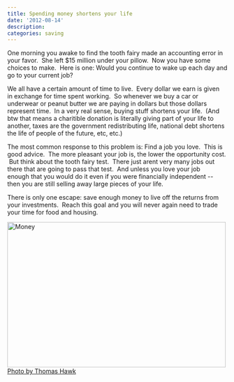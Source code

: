 ```yaml
---
title: Spending money shortens your life
date: '2012-08-14'
description:
categories: saving
---
```


<p>One morning you awake to find the tooth fairy made an accounting error in
your&nbsp;favor. &nbsp;She left $15 million under your pillow. &nbsp;Now you
have some choices to&nbsp;make. &nbsp;Here is one: Would you continue to wake
up each day and go to your&nbsp;current job?</p>

<p>We all have a certain amount of time to live. &nbsp;Every dollar we earn is
given in&nbsp;exchange for time spent working. &nbsp;So whenever we buy a car
or underwear or&nbsp;peanut butter we are paying in dollars but those dollars
represent time. &nbsp;In a&nbsp;very real sense, buying stuff shortens your
life. &nbsp;(And btw that means a&nbsp;charitible donation is literally giving
part of your life to another, taxes are the&nbsp;government redistributing
life, national debt shortens the life of people of&nbsp;the future, etc,
etc.)</p>

<p>The most common response to this problem is: Find a job you love. &nbsp;This
is good&nbsp;advice. &nbsp;The more pleasant your job is, the lower the
opportunity cost. &nbsp;But&nbsp;think about the tooth fairy test.
&nbsp;There just arent very many jobs&nbsp;out there that are going to pass
that test. &nbsp;And unless you love your job enough&nbsp;that you would do it
even if you were financially independent -- then you are&nbsp;still selling
away large pieces of your life.</p>

<p>There is only one escape: save enough money to live off the returns from
your&nbsp;investments. &nbsp;Reach this goal and you will never again need to
trade your time&nbsp;for food and housing.</p>

<p>
  <img class="src" src="http://farm2.staticflickr.com/1238/540936323_fc59ef2ce2.jpg" width="500" height="333" alt="Money">
  <a class="src" href="http://www.flickr.com/photos/thomashawk/540936323/" title="Money by Thomas Hawk, on Flickr">Photo by Thomas Hawk</a>
</p>

